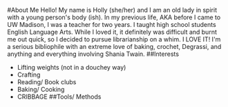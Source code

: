 #About Me
Hello! My name is Holly (she/her) and I am an old lady in spirit with a young person's body (ish). In my previous life, AKA before I came to UW Madison, I was a teacher for two years. I taught high school students English Language Arts. While I loved it, it definitely was difficult and burnt me out quick, so I decided to pursue librarianship on a whim. I LOVE IT! I'm a serious bibliophile with an extreme love of baking, crochet, Degrassi, and anything and everything involving Shania Twain.
##Interests
- Lifting weights (not in a douchey way)
- Crafting
- Reading/ Book clubs
- Baking/ Cooking
- CRIBBAGE
##Tools/ Methods

